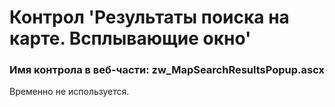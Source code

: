 ﻿---
description: 2.4.9.1
---
# Контрол 'Результаты поиска на карте. Всплывающие окно'
### Имя контрола в веб-части: zw_MapSearchResultsPopup.ascx
Временно не используется.
